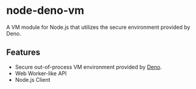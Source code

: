 # node-deno-vm

A VM module for Node.js that utilizes the secure environment provided by Deno.

## Features

-   Secure out-of-process VM environment provided by [Deno](https://deno.land).
-   Web Worker-like API
-   Node.js Client
